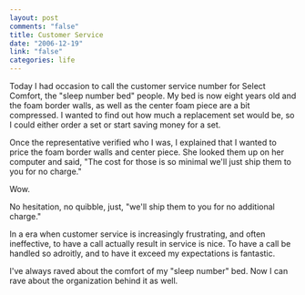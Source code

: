 ```yaml
--- 
layout: post
comments: "false"
title: Customer Service
date: "2006-12-19"
link: "false"
categories: life
---
```

Today I had occasion to call the customer service number for Select Comfort, the "sleep number bed" people. My bed is now eight years old and the foam border walls, as well as the center foam piece are a bit compressed. I wanted to find out how much a replacement set would be, so I could either order a set or start saving money for a set.

Once the representative verified who I was, I explained that I wanted to price the foam border walls and center piece. She looked them up on her computer and said, "The cost for those is so minimal we'll just ship them to you for no charge."

Wow.

No hesitation, no quibble, just, "we'll ship them to you for no additional charge."

In a era when customer service is increasingly frustrating, and often ineffective, to have a call actually result in service is nice. To have a call be handled so adroitly, and to have it exceed my expectations is fantastic.

I've always raved about the comfort of my "sleep number" bed. Now I can rave about the organization behind it as well.
